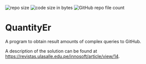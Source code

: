 ![repo size](https://img.shields.io/github/repo-size/EStog/QuantityEr) ![code size in bytes](https://img.shields.io/github/languages/code-size/EStog/QuantityEr) ![GitHub repo file count](https://img.shields.io/github/directory-file-count/EStog/QuantityEr)
# QuantityEr

A program to obtain result amounts of complex queries to GitHub.

A description of the solution can be found at https://revistas.ulasalle.edu.pe/innosoft/article/view/14.
